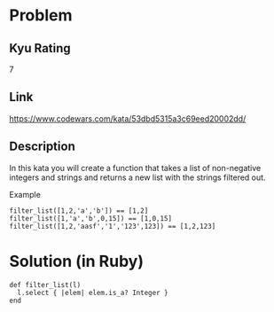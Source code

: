 # Problem

## Kyu Rating

7

## Link

https://www.codewars.com/kata/53dbd5315a3c69eed20002dd/

## Description

In this kata you will create a function that takes a list of non-negative integers and strings and returns a new list with the strings filtered out.

Example

```
filter_list([1,2,'a','b']) == [1,2]
filter_list([1,'a','b',0,15]) == [1,0,15]
filter_list([1,2,'aasf','1','123',123]) == [1,2,123]
```

# Solution (in Ruby)

```
def filter_list(l)
  l.select { |elem| elem.is_a? Integer }
end
```
